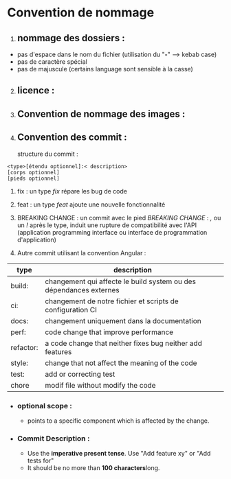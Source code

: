 # Convention de nommage
  
  1. ## nommage des dossiers :
  - pas d'espace dans le nom du fichier (utilisation du "**-**" --> kebab case)
  - pas de caractère spécial
  - pas de majuscule (certains language sont sensible à la casse)

  2. ## licence :

  3. ## Convention de nommage des images :

  4. ## Convention des commit : 
     structure du commit : 
    
    <type>[étendu optionnel]:< description>
    [corps optionnel]
    [pieds optionnel] 


 1. fix : un type _fix_ répare les bug de code

 2. feat : un type _feat_ ajoute une nouvelle fonctionnalité

 3. BREAKING CHANGE : un commit avec le pied _BREAKING CHANGE_ : _,_ ou un _!_ après le type, induit une rupture de compatibilité avec l'API (application programming interface ou interface de programmation d'application)

 4. Autre commit utilisant la convention Angular :  

 |type|description|
 |----|-----------|
 |build:| changement qui affecte le build system ou des dépendances externes|
 |ci:| changement de notre fichier et scripts de configuration CI|
 |docs:|changement uniquement dans la documentation|
 |perf:|code change that improve performance|
 |refactor:|a code change that neither fixes bug neither add features|
 |style:| change that not affect the meaning of the code|
 |test:| add or correcting test|
 |chore|modif file without modify the code|

 - ### optional scope :
    * points to a specific component which is affected by the change.

  - ### Commit Description : 
    * Use the **imperative present tense**. Use "Add feature xy" or "Add tests for"
    * It should be no more than **100 characters**long.
    